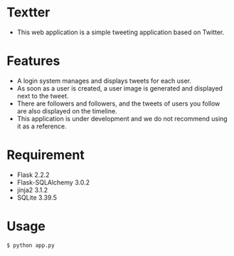 # Textter

- This web application is a simple tweeting application based on Twitter.

# Features

- A login system manages and displays tweets for each user.
- As soon as a user is created, a user image is generated and displayed next to the tweet.
- There are followers and followers, and the tweets of users you follow are also displayed on the timeline.
- This application is under development and we do not recommend using it as a reference.

# Requirement

- Flask 2.2.2
- Flask-SQLAlchemy 3.0.2
- jinja2 3.1.2
- SQLite 3.39.5

# Usage

```
$ python app.py
```
